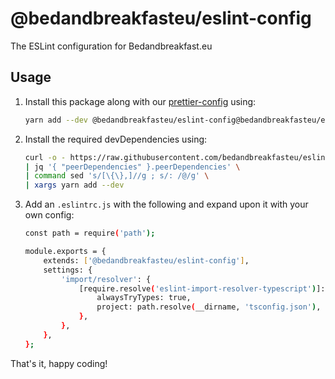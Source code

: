 # @bedandbreakfasteu/eslint-config

The ESLint configuration for Bedandbreakfast.eu

## Usage

1. Install this package along with our [prettier-config](https://github.com/bedandbreakfasteu/prettier-config) using:

    ```bash
    yarn add --dev @bedandbreakfasteu/eslint-config@bedandbreakfasteu/eslint-config#2.0.2 @bedandbreakfasteu/prettier-config@bedandbreakfasteu/prettier-config#1.0.2
    ```

2. Install the required devDependencies using:

    ```bash
    curl -o - https://raw.githubusercontent.com/bedandbreakfasteu/eslint-config/main/package.json \
    | jq '{ "peerDependencies" }.peerDependencies' \
    | command sed 's/[\{\},]//g ; s/: /@/g' \
    | xargs yarn add --dev
    ```

3. Add an `.eslintrc.js` with the following and expand upon it with your own config:

    ```bash
    const path = require('path');

    module.exports = {
        extends: ['@bedandbreakfasteu/eslint-config'],
        settings: {
            'import/resolver': {
                [require.resolve('eslint-import-resolver-typescript')]: {
                    alwaysTryTypes: true,
                    project: path.resolve(__dirname, 'tsconfig.json'),
                },
            },
        },
    };
    ```

That's it, happy coding!
